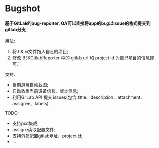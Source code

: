 # Bugshot

#### 基于GitLab的bug-reporter, QA可以直接将app的bug以issue的格式提交到gitlab分支

用法:

1. 将.h&.m文件拖入自己的项目;
2. 修改 BSKGitlabReporter 中的 gitlab url 和 project id 为自己项目的信息即可.`

支持:

* 当前屏幕自动截图;
* 自动收集当前设备信息、版本信息;
* 利用GitLab API 提交 issues(包含:tittle、description、attachment、assignee、labels).


TODO:

* 支持pod集成;
* assigne读取配置文件;
* 支持外部配置gitlab地址、project id;
* ...  

